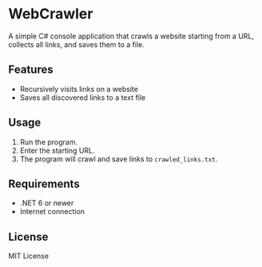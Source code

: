 # WebCrawler

A simple C# console application that crawls a website starting from a URL, collects all links, and saves them to a file.

## Features

- Recursively visits links on a website
- Saves all discovered links to a text file

## Usage

1. Run the program.
2. Enter the starting URL.
3. The program will crawl and save links to `crawled_links.txt`.

## Requirements

- .NET 6 or newer
- Internet connection

## License

MIT License
